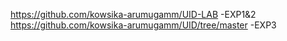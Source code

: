 https://github.com/kowsika-arumugamm/UID-LAB -EXP1&2
https://github.com/kowsika-arumugamm/UID/tree/master -EXP3
